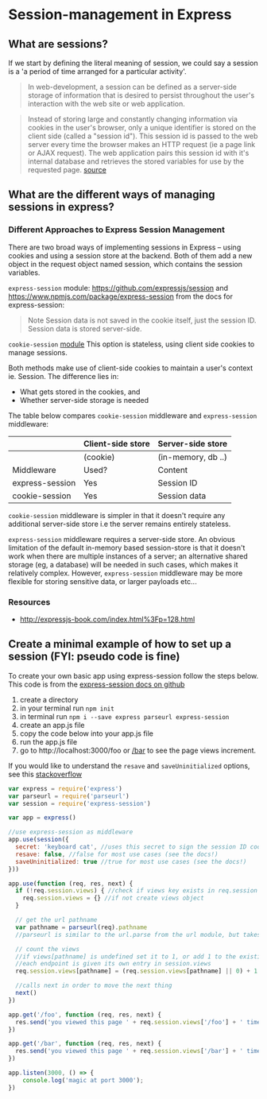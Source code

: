 # Session-management in Express

## What are sessions?

If we start by defining the literal meaning of session, we could say a session is a 'a period of time arranged for a particular activity'.

> In web-development, a session can be defined as a server-side storage of information that is desired to persist throughout the user's interaction with the web site or web application.

> Instead of storing large and constantly changing information via cookies in the user's browser, only a unique identifier is stored on the client side (called a "session id"). This session id is passed to the web server every time the browser makes an HTTP request (ie a page link or AJAX request). The web application pairs this session id with it's internal database and retrieves the stored variables for use by the requested page.
[source](http://www.lassosoft.com/Tutorial-Understanding-Cookies-and-Sessions)

## What are the different ways of managing sessions in express?

### Different Approaches to Express Session Management
There are two broad ways of implementing sessions in Express – using cookies and using a session store at the backend. Both of them add a new object in the request object named session, which contains the session variables.

`express-session` module: https://github.com/expressjs/session and https://www.npmjs.com/package/express-session
from the docs for express-session:
>Note Session data is not saved in the cookie itself, just the session ID. Session data is stored server-side.


`cookie-session` [module](https://www.npmjs.com/package/cookie-session)
This option is stateless, using client side cookies to manage sessions.

Both methods make use of client-side cookies to maintain a user's context ie. Session. The difference lies in:

- What gets stored in the cookies, and
- Whether server-side storage is needed

The table below compares `cookie-session` middleware and `express-session` middleware:


|                |   Client-side store   |   Server-side store  |
| -------- | -------- | -------- |
|                |        (cookie)       |  (in-memory, db ..)  |
| Middleware     | Used?  |    Content   | Used? |    Content   |
| express-session        |   Yes  |  Session ID  |  Yes  | Session data |
| cookie-session |   Yes  | Session data |   No  |      N/A     |


`cookie-session` middleware is simpler in that it doesn't require any additional server-side store i.e the server remains entirely stateless.

`express-session` middleware requires a server-side store. An obvious limitation of the default in-memory based session-store is that it doesn't work when there are multiple instances of a server; an alternative shared storage (eg, a database) will be needed in such cases, which makes it relatively complex. However, `express-session` middleware may be more flexible for storing sensitive data, or larger payloads etc...

### Resources
* http://expressjs-book.com/index.html%3Fp=128.html

## Create a minimal example of how to set up a session (FYI: pseudo code is fine)

To create your own basic app using express-session follow the steps below. This code is from the [express-session docs on github](https://github.com/expressjs/session)

1. create a directory
2. in your terminal run ```npm init```
3. in terminal run ```npm i --save express parseurl express-session```
4. create an app.js file
5. copy the code below into your app.js file
6. run the app.js file
7. go to http://localhost:3000/foo or [/bar](http://localhost:3000/foo) to see the page views increment.

If you would like to understand the `resave` and `saveUninitialized` options, see this [stackoverflow](https://stackoverflow.com/questions/40381401/when-use-saveuninitialized-and-resave-in-express-session)

```js
var express = require('express')
var parseurl = require('parseurl')
var session = require('express-session')

var app = express()

//use express-session as middleware
app.use(session({
  secret: 'keyboard cat', //uses this secret to sign the session ID cookie
  resave: false, //false for most use cases (see the docs!)
  saveUninitialized: true //true for most use cases (see the docs!)
}))

app.use(function (req, res, next) {
  if (!req.session.views) { //check if views key exists in req.session object
    req.session.views = {} //if not create views object
  }

  // get the url pathname
  var pathname = parseurl(req).pathname
  //parseurl is similar to the url.parse from the url module, but takes as its arg the entire req object and returns an object with various properties including pathname

  // count the views
  //if views[pathname] is undefined set it to 1, or add 1 to the existing value
  //each endpoint is given its own entry in session.views
  req.session.views[pathname] = (req.session.views[pathname] || 0) + 1

  //calls next in order to move the next thing
  next()
})

app.get('/foo', function (req, res, next) {
  res.send('you viewed this page ' + req.session.views['/foo'] + ' times')
})

app.get('/bar', function (req, res, next) {
  res.send('you viewed this page ' + req.session.views['/bar'] + ' times')
})

app.listen(3000, () => {
    console.log('magic at port 3000');
})
```
